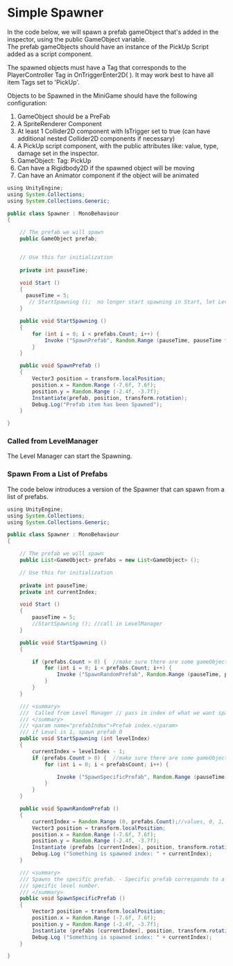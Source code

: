 # Simple Spawner

In the code below, we will spawn a prefab gameObject that's added in the inspector, using the public GameObject variable.  
The prefab gameObjects should have an instance of the PickUp Script added as a script component.


The spawned objects must have a Tag that corresponds to the PlayerController Tag in OnTriggerEnter2D\( \).  It may work best to have all item Tags set to 'PickUp'.

Objects to be Spawned in the MiniGame should have the following configuration:

1. GameObject should be a PreFab
2. A SpriteRenderer Component
3. At least 1 Collider2D component with IsTrigger set to true \(can have additional nested Collider2D components if necessary\)
4. A PickUp script component, with the public attributes like: value, type, damage set in the inspector.
5. GameObject: Tag:  PickUp
6. Can have a Rigidbody2D if the spawned object will be moving
7. Can have an Animator component if the object will be animated

```java
using UnityEngine;
using System.Collections;
using System.Collections.Generic;

public class Spawner : MonoBehaviour
{

    // The prefab we will spawn
    public GameObject prefab;


    // Use this for initialization
   
    private int pauseTime;

    void Start ()
    {
      pauseTime = 5;
       // StartSpawning ();  no longer start spawning in Start, let LevelManager call StartSpawning()
    }

    public void StartSpawning ()
    {
        for (int i = 0; i < prefabs.Count; i++) {
            Invoke ("SpawnPrefab", Random.Range (pauseTime, pauseTime * 2.0f)); 
        }
    }

    public void SpawnPrefab ()
    {
        Vector3 position = transform.localPosition;
        position.x = Random.Range (-7.6f, 7.6f);
        position.y = Random.Range (-2.4f, -3.7f);
        Instantiate(prefab, position, transform.rotation);
        Debug.Log("Prefab item has been Spawned");
    }

}
```

### Called from LevelManager

The Level Manager can start the Spawning.

### Spawn From a List of Prefabs

The code below introduces a version of the Spawner that can spawn from a list of prefabs.  

```java
using UnityEngine;
using System.Collections;
using System.Collections.Generic;

public class Spawner : MonoBehaviour
{

	// The prefab we will spawn
	public List<GameObject> prefabs = new List<GameObject> ();

	// Use this for initialization
	
	private int pauseTime;
	private int currentIndex;

	void Start ()
	{
		pauseTime = 5;
		//StartSpawning (); //call in LevelManager
	}

	public void StartSpawning ()
	{ 

		if (prefabs.Count > 0) {  //make sure there are some gameObjects to spawn
			for (int i = 0; i < prefabs.Count; i++) {
				Invoke ("SpawnRandomPrefab", Random.Range (pauseTime, pauseTime * 2.0f)); 
			}
		}
	}

	/// <summary>
	///  Called from Level Manager // pass in index of what we want spawned
	/// </summary>
	/// <param name="prefabIndex">Prefab index.</param>
	/// if Level is 1, spawn prefab 0
	public void StartSpawning (int levelIndex)
	{ 
		currentIndex = levelIndex - 1;
		if (prefabs.Count > 0) {  //make sure there are some gameObjects to spawn
			for (int i = 0; i < prefabsCount; i++) {

				Invoke ("SpawnSpecificPrefab", Random.Range (pauseTime, pauseTime * prefabsCount)); 
			}
		}
	}

	public void SpawnRandomPrefab ()
	{
		currentIndex = Random.Range (0, prefabs.Count);//values, 0, 1,...upto prefabs.Count-1
		Vector3 position = transform.localPosition;
		position.x = Random.Range (-7.6f, 7.6f);
		position.y = Random.Range (-2.4f, -3.7f);
		Instantiate (prefabs [currentIndex], position, transform.rotation);
		Debug.Log ("Something is spawned index: " + currentIndex);
	}

	/// <summary>
	/// Spawns the specific prefab. - Specific prefab corresponds to a 
	/// specific level number.
	/// </summary>
	public void SpawnSpecificPrefab ()
	{
		Vector3 position = transform.localPosition;
		position.x = Random.Range (-7.6f, 7.6f);
		position.y = Random.Range (-2.4f, -3.7f);
		Instantiate (prefabs [currentIndex], position, transform.rotation);
		Debug.Log ("Something is spawned index: " + currentIndex);
	}

}

```



